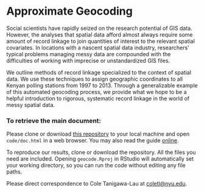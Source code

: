 # Approximate Geocoding

Social scientists have rapidly seized on the research potential of GIS data. However, the analyses that spatial data afford almost always require some amount of record linkage to join quantities of interest to the relevant spatial covariates. In locations with a nascent spatial data industry, researchers’ typical problems managing messy data are compounded with the difficulties of working with imprecise or unstandardized GIS files.

We outline methods of record linkage specialized to the context of spatial data. We use these techniques to assign geographic coordinates to all Kenyan polling stations from 1997 to 2013. Through a generalizable example of this automated geocoding process, we provide what we hope to be a helpful introduction to rigorous, systematic record linkage in the world of messy spatial data.

### To retrieve the main document:
Please clone or download [this repository](https://github.com/coletl/geocode) to your local machine and open `code/doc.html` in a web browser. You may also read the guide [online](https://coletl.github.io/geocode/doc.html).

To reproduce our results, clone or download the repository. All the files you need are included. Opening `geocode.Rproj` in RStudio will automatically set your working directory, so you can run the code without editing any file paths.

Please direct correspondence to Cole Tanigawa-Lau at <coletl@nyu.edu>.
